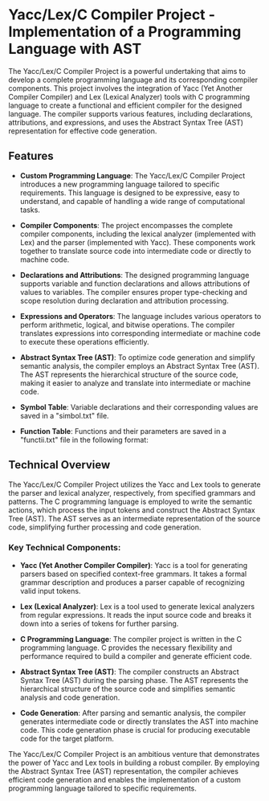 # Yacc/Lex/C Compiler Project - Implementation of a Programming Language with AST

The Yacc/Lex/C Compiler Project is a powerful undertaking that aims to develop a complete programming language and its corresponding compiler components. This project involves the integration of Yacc (Yet Another Compiler Compiler) and Lex (Lexical Analyzer) tools with C programming language to create a functional and efficient compiler for the designed language. The compiler supports various features, including declarations, attributions, and expressions, and uses the Abstract Syntax Tree (AST) representation for effective code generation.

## Features

- **Custom Programming Language**: The Yacc/Lex/C Compiler Project introduces a new programming language tailored to specific requirements. This language is designed to be expressive, easy to understand, and capable of handling a wide range of computational tasks.

- **Compiler Components**: The project encompasses the complete compiler components, including the lexical analyzer (implemented with Lex) and the parser (implemented with Yacc). These components work together to translate source code into intermediate code or directly to machine code.

- **Declarations and Attributions**: The designed programming language supports variable and function declarations and allows attributions of values to variables. The compiler ensures proper type-checking and scope resolution during declaration and attribution processing.

- **Expressions and Operators**: The language includes various operators to perform arithmetic, logical, and bitwise operations. The compiler translates expressions into corresponding intermediate or machine code to execute these operations efficiently.

- **Abstract Syntax Tree (AST)**: To optimize code generation and simplify semantic analysis, the compiler employs an Abstract Syntax Tree (AST). The AST represents the hierarchical structure of the source code, making it easier to analyze and translate into intermediate or machine code.

- **Symbol Table**: Variable declarations and their corresponding values are saved in a "simbol.txt" file.

- **Function Table**: Functions and their parameters are saved in a "functii.txt" file in the following format: 

## Technical Overview

The Yacc/Lex/C Compiler Project utilizes the Yacc and Lex tools to generate the parser and lexical analyzer, respectively, from specified grammars and patterns. The C programming language is employed to write the semantic actions, which process the input tokens and construct the Abstract Syntax Tree (AST). The AST serves as an intermediate representation of the source code, simplifying further processing and code generation.

### Key Technical Components:

- **Yacc (Yet Another Compiler Compiler)**: Yacc is a tool for generating parsers based on specified context-free grammars. It takes a formal grammar description and produces a parser capable of recognizing valid input tokens.

- **Lex (Lexical Analyzer)**: Lex is a tool used to generate lexical analyzers from regular expressions. It reads the input source code and breaks it down into a series of tokens for further parsing.

- **C Programming Language**: The compiler project is written in the C programming language. C provides the necessary flexibility and performance required to build a compiler and generate efficient code.

- **Abstract Syntax Tree (AST)**: The compiler constructs an Abstract Syntax Tree (AST) during the parsing phase. The AST represents the hierarchical structure of the source code and simplifies semantic analysis and code generation.

- **Code Generation**: After parsing and semantic analysis, the compiler generates intermediate code or directly translates the AST into machine code. This code generation phase is crucial for producing executable code for the target platform.

The Yacc/Lex/C Compiler Project is an ambitious venture that demonstrates the power of Yacc and Lex tools in building a robust compiler. By employing the Abstract Syntax Tree (AST) representation, the compiler achieves efficient code generation and enables the implementation of a custom programming language tailored to specific requirements.
